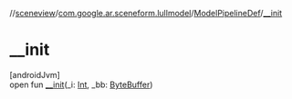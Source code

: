 //[sceneview](../../../index.md)/[com.google.ar.sceneform.lullmodel](../index.md)/[ModelPipelineDef](index.md)/[__init](__init.md)

# __init

[androidJvm]\
open fun [__init](__init.md)(_i: [Int](https://kotlinlang.org/api/latest/jvm/stdlib/kotlin/-int/index.html), _bb: [ByteBuffer](https://developer.android.com/reference/kotlin/java/nio/ByteBuffer.html))
